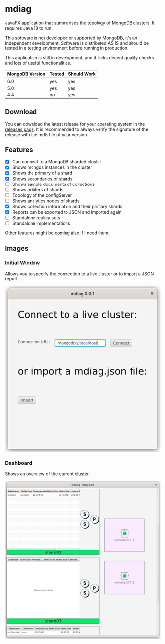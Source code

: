 # mdiag

JavaFX application that summarises the topology of MongoDB clusters. It requires Java 18 to run.

This software is not developed or supported by MongoDB, it's an independent development. Software is distributed AS IS
and should be tested in a testing environment before running in production. 

This application is still in development, and it lacks decent quality checks and lots of useful functionalities.

| MongoDB Version | Tested | Should Work |
|-----------------|--------|-------------|
| 6.0             | yes    | yes         |
| 5.0             | yes    | yes         |
| 4.4             | no     | yes         |

## Download

You can download the latest release for your operating system in the [releases page](https://github.com/kmruiz/mdiag/releases). It is recommended to always verify
the signature of the release with the md5 file of your version.

## Features

* [x] Can connect to a MongoDB sharded cluster
* [x] Shows mongos instances in the cluster
* [x] Shows the primary of a shard
* [x] Shows secondaries of shards
* [ ] Shows sample documents of collections
* [ ] Shows arbiters of shards
* [ ] Topology of the configServer
* [ ] Shows analytics nodes of shards
* [x] Shows collection information and their primary shards
* [x] Reports can be exported to JSON and imported again
* [ ] Standalone replica sets
* [ ] Standalone implementations

Other features might be coming also if I need them.

## Images

### Initial Window

Allows you to specify the connection to a live cluster or to import a JSON report.

![Initial Window, where you can specify a connection to a cluster or to import a report.](docs/img/init-flow.png)

### Dashboard

Shows an overview of the current cluster.

![Dashboard that shows a view of the current cluster. The picture shows a sharded cluster, where each shard contains a three replica set](docs/img/live-report.png)

